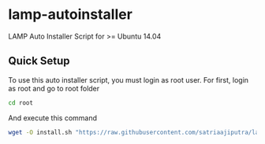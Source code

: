 # lamp-autoinstaller
LAMP Auto Installer Script for >= Ubuntu 14.04

## Quick Setup
To use this auto installer script, you must login as root user.
For first, login as root and go to root folder
```bash
cd root
```
And execute this command
```bash
wget -O install.sh "https://raw.githubusercontent.com/satriaajiputra/lamp-autoinstaller/master/src/install.sh" && chmod +x install.sh && ./install.sh
```